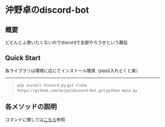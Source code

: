 # 沖野卓のdiscord-bot

## 概要
どどんとふ使いたくないのでdiscordで全部やろうぜという趣旨

## Quick Start
各ライブラリは環境に応じてインストール推奨（pipは入れとくと楽） 
___
>`pip install discord.py`
>`git clone https://github.com/hojyo/discord-bot.git`
>`python main.py`

## 各メソッドの説明
コマンドに関しては[こちら](commandlist)参照
>[commandlist]: https://github.com/hojyo/discord-bot/blob/master/commandlist.md


